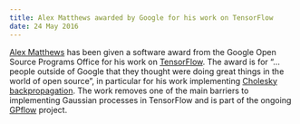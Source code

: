 ```yaml
---
title: Alex Matthews awarded by Google for his work on TensorFlow
date: 24 May 2016
---
```



[Alex Matthews](http://mlg.eng.cam.ac.uk/?portfolio=alex-matthews) has been given a software award from the Google Open Source Programs Office for his work on [TensorFlow](https://www.tensorflow.org/). The award is for “…people outside of Google that they thought were doing great things in the world of open source”, in particular for his work implementing [Cholesky backpropagation](http://arxiv.org/abs/1602.07527). The work removes one of the main barriers to implementing Gaussian processes in TensorFlow and is part of the ongoing [GPflow](https://github.com/GPflow/GPflow) project.